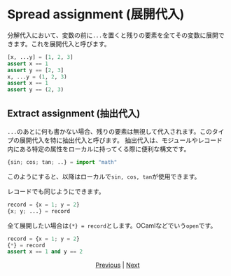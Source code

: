 # Spread assignment (展開代入)


分解代入において、変数の前に`...`を置くと残りの要素を全てその変数に展開できます。これを展開代入と呼びます。

```python
[x, ...y] = [1, 2, 3]
assert x == 1
assert y == [2, 3]
x, ...y = (1, 2, 3)
assert x == 1
assert y == (2, 3)
```

## Extract assignment (抽出代入)

`...`のあとに何も書かない場合、残りの要素は無視して代入されます。このタイプの展開代入を特に抽出代入と呼びます。
抽出代入は、モジュールやレコード内にある特定の属性をローカルに持ってくる際に便利な構文です。

```python
{sin; cos; tan; ..} = import "math"
```

このようにすると、以降はローカルで`sin, cos, tan`が使用できます。

レコードでも同じようにできます。

```python
record = {x = 1; y = 2}
{x; y; ...} = record
```

全て展開したい場合は`{*} = record`とします。OCamlなどでいう`open`です。

```python
record = {x = 1; y = 2}
{*} = record
assert x == 1 and y == 2
```

<p align='center'>
    <a href='./27_comprehension.md'>Previous</a> | <a href='./29_decorator.md'>Next</a>
</p>
